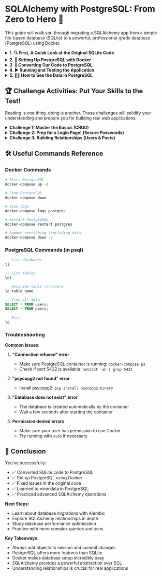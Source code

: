 # SQLAlchemy with PostgreSQL: From Zero to Hero 🦸

This guide will walk you through migrating a SQLAlchemy app from a simple file-based database (SQLite) to a powerful, professional-grade database (PostgreSQL) using Docker.

<details>
<summary><b>1. 🔍 First, A Quick Look at the Original SQLite Code</b></summary>

Before we change anything, let's understand what we're starting with. This is like looking at the blueprints before we start renovating.

```python
# The Original Code (with comments)

# --- SETUP PHASE ---

# Import all the tools we need from the SQLAlchemy library
from sqlalchemy import Column, Sequence ,Integer, String, ForeignKey, create_engine
from sqlalchemy.orm import sessionmaker, relationship, declarative_base

# The "engine" is our main connection to the database.
# 'sqlite:///orm.db' tells SQLAlchemy to create and use a simple file named 'orm.db'.
# echo=True is a great debugging tool: it prints every single SQL command that gets executed.
engine = create_engine('sqlite:///orm.db', echo=True)

# A "session" is our workspace for database operations. Think of it as a "staging area".
# We first create a "Session" factory that is configured to use our engine...
Session = sessionmaker(bind=engine)
# ...and then we create an actual session instance to work with.
session = Session()

# We create a 'Base' class. All our table models (like the User class below)
# will inherit from this, which is how SQLAlchemy knows they are database tables.
Base = declarative_base()


# --- MODEL DEFINITION PHASE ---

# Here we define what our 'users' table will look like by creating a Python class.
class User(Base):
    # This sets the actual table name in the database to 'users'.
    __tablename__ = 'users'

    # Define the columns for our table.
    id = Column(Integer, Sequence('user_id_seq'), primary_key=True) # An auto-incrementing ID.
    name = Column(String(50))                                     # A string for the user's name.
    email = Column(String(50), unique=True)                       # A string for the email, which must be unique.


# --- EXECUTION PHASE ---

# This line checks for all classes that inherit from 'Base' (just our User class for now)
# and creates the corresponding tables in the database if they don't already exist.
Base.metadata.create_all(engine)

# Here, we create two User objects in Python's memory.
# 🚨 BIG CATCH: At this point, these users only exist in our script, NOT in the database yet!
user1 = User(name='John Doe', email='john.doe@example.com')
user2 = User(name='Jane Smith', email='jane.smith@example.com')

# Now, we try to ask the database to find a user named 'John Doe'.
# 🚨 PROBLEM #1: This will fail because we never actually saved 'user1' or 'user2' to the database.
# The `session.query()` will return `None`.
user = session.query(User).filter_by(name='John Doe').first()

# This next line will crash the program!
# 🚨 PROBLEM #2: Since `user` is `None`, trying to access `user.name` will raise an AttributeError.
print(user.name)

# If the code somehow got here, it would try to delete the `None` user...
session.delete(user)
# ...and then commit that (non-existent) change.
session.commit()
```

<details>
<summary><b>🕵️‍♂️ My Code Review: What's Wrong Here?</b></summary>

This code has a few bugs. It's like trying to have a conversation with someone but forgetting to actually speak.

**What it thinks it does:** Creates a database, defines a User table, adds two users, finds one, and then deletes it.

**What it actually does:**

1. Creates a database file (orm.db) and a users table. ✅
2. Creates two User objects in Python's memory... but never tells the database about them. It's like writing a shopping list but leaving it on the kitchen counter.
3. Tries to find 'John Doe' in the database. The database says, "Who?" because John was never saved. This will return `None`.
4. Tries to delete `None`, which will cause the program to crash with an error. 💥

**Key Takeaway:** With SQLAlchemy, you have to explicitly tell the session what to save. Think of the session as a "staging area" for your database changes. You `add()` things to the stage, and then `commit()` to make them permanent.

</details>
</details>

<details>
<summary><b>2. 🐳 Setting Up PostgreSQL with Docker</b></summary>

We need a PostgreSQL server. Instead of a complicated local installation, we'll use Docker to run it in a container. It's like having a pre-configured "database in a box."

Docker Compose is our instruction manual for this box. It tells Docker exactly what we need.

Here's our `docker-compose.yml` file:

```yaml
version: '3.8'

services:
  postgres:
    image: postgres:15
    container_name: sqlalchemy_postgres
    environment:
      POSTGRES_DB: orm_db
      POSTGRES_USER: postgres
      POSTGRES_PASSWORD: password
    ports:
      - "5432:5432"
    volumes:
      - postgres_data:/var/lib/postgresql/data
    restart: unless-stopped

volumes:
  postgres_data:
```

<details>
<summary><b>🤔 What do these lines even mean? (Line-by-line breakdown)</b></summary>

- `version: '3.8'`: Just the file format version.
- `services:`: The list of containers we want to run. We only have one: postgres.
- `image: postgres:15`: Use the official PostgreSQL version 15 image from Docker Hub.
- `container_name: sqlalchemy_postgres`: A friendly name for our container so we can easily find it.
- `environment:`: This is super important. It sets up the database inside the container.
  - `POSTGRES_DB: orm_db`: Creates a database named orm_db for us.
  - `POSTGRES_USER: postgres`: Creates a user named postgres.
  - `POSTGRES_PASSWORD: password`: Sets the password for that user. (Note: Use a real password in a real project!)
- `ports: - "5432:5432"`: This connects the container's port to our computer's port. It lets our Python script (on our machine) talk to the database (in the container).
- `volumes: - postgres_data:/var/lib/postgresql/data`: This is magic ✨. It saves the database data to our machine. If you stop and restart the container, your data will still be there!

</details>

**How to Start the Database:**

1. ✅ Make sure Docker is running.
2. 💻 Open your terminal and navigate to your project folder.
3. 🚀 Run this command to start the database in the background:
   ```bash
   docker-compose up -d
   ```
4. 👀 Verify it's running:
   ```bash
   docker ps
   ```
   You should see a container named `sqlalchemy_postgres`.

</details>

<details>
<summary><b>3. 🔧 Converting Our Code to PostgreSQL</b></summary>

Okay, database is running. Now let's update our Python code to talk to it.

**Step 1: Install the Connector 🔌**

SQLAlchemy needs a "translator" to speak PostgreSQL. This is a library called psycopg2.

Create a `requirements.txt` file:
```
sqlalchemy
psycopg2-binary
```

Then install it:
```bash
pip install -r requirements.txt
```

💡 **Pro-Tip:** The `-binary` part of `psycopg2-binary` means it comes with everything it needs, pre-compiled. This saves you a lot of installation headaches.

**Step 2: Update the Connection String 🔗**

This is the most important change. We need to tell SQLAlchemy the new address of our database.

**Old (SQLite):**
```python
engine = create_engine('sqlite:///orm.db')
```

**New (PostgreSQL):**
```python
# postgresql://username:password@host:port/database_name
DATABASE_URL = "postgresql://postgres:password@localhost:5432/orm_db"
engine = create_engine(DATABASE_URL, echo=True)
```

This new string perfectly matches the environment variables we set in our `docker-compose.yml` file.

**Step 3: The Complete, Fixed Script ✅**

Let's create a new file, `main_postgres.py`, with the correct connection string AND the fixes for the bugs we found earlier.

```python
# main_postgres.py
from sqlalchemy import create_engine, Column, Integer, String, Sequence
from sqlalchemy.orm import sessionmaker, declarative_base

# 1. NEW: Connect to our PostgreSQL database
DATABASE_URL = "postgresql://postgres:password@localhost:5432/orm_db"
engine = create_engine(DATABASE_URL, echo=True)

Session = sessionmaker(bind=engine)
session = Session()

Base = declarative_base()

class User(Base):
    __tablename__ = 'users'
    id = Column(Integer, Sequence('user_id_seq'), primary_key=True)
    name = Column(String(50))
    email = Column(String(50), unique=True)

# 2. This creates the 'users' table if it doesn't exist
Base.metadata.create_all(engine)

# Create user objects in memory
user1 = User(name='John Doe', email='john.doe@example.com')
user2 = User(name='Jane Smith', email='jane.smith@example.com')

# 3. FIX: Add the users to the session (staging area)
session.add(user1)
session.add(user2)

# 4. FIX: Commit them to the database (make it permanent!)
session.commit()
print("✅ Users added to the database!")

# Now let's try finding a user again
user_to_find = session.query(User).filter_by(name='John Doe').first()

if user_to_find:
    print(f"👀 Found user: {user_to_find.name}")
    
    # Let's practice deleting
    session.delete(user_to_find)
    session.commit()
    print(f"🗑️ User '{user_to_find.name}' has been deleted.")
else:
    print("❌ User not found!")

session.close()
```

</details>

<details>
<summary><b>4. ▶️ Running and Testing the Application</b></summary>

Time for the moment of truth!

1. Make sure your PostgreSQL container is still running (`docker ps`).
2. Run the Python script:
   ```bash
   python main_postgres.py
   ```

You should see a bunch of SQL commands fly by (that's `echo=True` working), followed by our print statements confirming that the user was added, found, and deleted. No more crashes!

</details>

<details>
<summary><b>5. 🕵️‍♀️ How to See the Data in PostgreSQL</b></summary>

You don't have to just trust the script. You can peek directly into the database!

1. Connect to the container's command line:
   ```bash
   docker exec -it sqlalchemy_postgres psql -U postgres -d orm_db
   ```

   This command says: "execute a command interactively (-it) in the sqlalchemy_postgres container. The command is psql (the PostgreSQL terminal), connecting as User postgres to database orm_db."

2. Once you're in, try these commands:
   - `\dt` - List all the tables. You should see users.
   - `\d users` - Describe the users table structure.
   - `SELECT * FROM users;` - Show all data in the table.
   - `\q` - Quit.

</details>

## 🏆 Challenge Activities: Put Your Skills to the Test!

Reading is one thing, doing is another. These challenges will solidify your understanding and prepare you for building real web applications.

<details>
<summary><b>Challenge 1: Master the Basics (CRUD)</b></summary>

🎯 **Goal:** Get comfortable with the four fundamental database operations: Create, Read, Update, and Delete.

🤔 **Why this matters:** Literally every dynamic website or application in the world is built on these four operations. This is the foundation for everything.

🛠️ **Your Task:** Add the following code to the end of `main_postgres.py` (before `session.close()`) and run it. Try to understand what each block is doing.

```python
print("\n--- Starting Challenge 1: CRUD Operations ---")

# 1. CREATE: Add multiple users at once using add_all()
print("\n[C]reating 3 new users...")
new_users = [
    User(name='Alice Johnson', email='alice@example.com'),
    User(name='Bob Wilson', email='bob@example.com'),
    User(name='Charlie Brown', email='charlie@example.com')
]
session.add_all(new_users)
session.commit()
print(f"✅ Added {len(new_users)} new users!")

# 2. READ: Query for all users and users with specific criteria
print("\n[R]eading all users from the database...")
all_users = session.query(User).all()
print(f"Total users in database: {len(all_users)}")
for user in all_users:
    print(f"  - ID: {user.id}, Name: {user.name}, Email: {user.email}")

# Find users whose names contain 'o' (case-sensitive)
users_with_o = session.query(User).filter(User.name.contains('o')).all()
print(f"\nFound {len(users_with_o)} users with 'o' in their name:")
for user in users_with_o:
    print(f"  - {user.name}")

# 3. UPDATE: Find a user and change their email
print("\n[U]pdating Alice's email...")
alice = session.query(User).filter_by(name='Alice Johnson').first()
if alice:
    alice.email = 'alice.j.new@example.com'
    session.commit()
    print("✅ Alice's email has been updated! Check the database to confirm.")
else:
    print("❌ Could not find Alice to update.")

# 4. DELETE: Remove a user by their email
print("\n[D]eleting Bob...")
user_to_delete = session.query(User).filter_by(email='bob@example.com').first()
if user_to_delete:
    session.delete(user_to_delete)
    session.commit()
    print(f"✅ User '{user_to_delete.name}' deleted.")
else:
    print("❌ Could not find Bob to delete.")
```

</details>

<details>
<summary><b>Challenge 2: Prep for a Login Page! (Secure Passwords)</b></summary>

🎯 **Goal:** Modify our User model to handle passwords securely. This is a critical step before building any kind of login functionality.

🤔 **Why this matters:** You NEVER, EVER store passwords as plain text in a database. If the database is ever leaked, all your users' passwords would be exposed. We store a "hash"—a one-way encrypted version of the password. When a user tries to log in, we hash their submitted password and see if it matches the hash in the database.

🛠️ **Your Task:**

**Step 1: Install a Hashing Library**

Flask and many other frameworks use the Werkzeug library for security helpers. Let's install it.

```bash
pip install Werkzeug
```

**Step 2: Update the User Model**

We need to add a password_hash column and two helper methods to our class. Replace your existing User class with this one.

```python
from werkzeug.security import generate_password_hash, check_password_hash

class User(Base):
    __tablename__ = 'users'
    id = Column(Integer, Sequence('user_id_seq'), primary_key=True)
    name = Column(String(50))
    email = Column(String(50), unique=True, index=True) # Added index=True for faster lookups!
    password_hash = Column(String(128))

    def set_password(self, password):
        """Create a hashed password."""
        self.password_hash = generate_password_hash(password)

    def check_password(self, password):
        """Check a password against the hash."""
        return check_password_hash(self.password_hash, password)

    def __repr__(self):
        return f'<User {self.name}>'
```

⚠️ **SECURITY ALERT:** The `generate_password_hash` function does all the hard work of creating a secure, "salted" hash. `check_password_hash` knows how to compare a plain-text password to that hash.

**Step 3: Test the New Login Logic**

Now, let's write some code to simulate creating a user and then checking their password. Add this to a new test script or after your other code. Remember to run `Base.metadata.create_all(engine)` again to add the new column to your database table!

```python
print("\n--- Starting Challenge 2: Secure Password Test ---")

# First, let's clear out old users to avoid confusion
session.query(User).delete()
session.commit()
print("🧹 Cleared old users.")

# Create a new user with a password
test_user = User(name='Test User', email='test@user.com')
test_user.set_password('my-super-secret-password') # This calls our new method!
session.add(test_user)
session.commit()
print(f"✅ Created user '{test_user.name}' with a hashed password.")

# --- SIMULATE A LOGIN ATTEMPT ---
# Let's pretend a user typed their email and password into a form.

login_email = 'test@user.com'
login_password_correct = 'my-super-secret-password'
login_password_wrong = 'wrong-password'

# 1. Find the user by their unique email address
user_from_db = session.query(User).filter_by(email=login_email).first()

if user_from_db:
    print(f"\nFound user: {user_from_db.name}. Now checking password...")

    # 2. Check if the CORRECT password works
    if user_from_db.check_password(login_password_correct):
        print("✅ SUCCESS: Correct password accepted. User can log in!")
    else:
        print("❌ FAIL: Correct password was rejected. Something is wrong.")

    # 3. Check if the WRONG password is rejected
    if not user_from_db.check_password(login_password_wrong):
        print("✅ SUCCESS: Wrong password was correctly rejected.")
    else:
        print("❌ FAIL: Wrong password was accepted. Security breach!")
else:
    print(f"❌ Could not find user with email '{login_email}'.")
```

By completing this, you've written the core logic that powers almost every login form on the internet! You're ready to hook this up to a web framework like Flask.

</details>

<details>
<summary><b>Challenge 3: Building Relationships (Users &amp; Posts)</b></summary>

🎯 **Goal:** Create a second table, Post, and link it to the User table. This is a classic one-to-many relationship: one user can have many posts.

🤔 **Why this matters:** Data is rarely isolated. Users have posts, products have reviews, orders have items. Understanding relationships is how you model the real world in a database.

🛠️ **Your Task:** Add the Post class and update the User class to know about the relationship.

<details>
<summary><b>Click to see the code for the Models</b></summary>

```python
# Add these imports at the top of your file
from sqlalchemy import ForeignKey, DateTime
from sqlalchemy.orm import relationship
from datetime import datetime

# The new Post model
class Post(Base):
    __tablename__ = 'posts'
    id = Column(Integer, Sequence('post_id_seq'), primary_key=True)
    title = Column(String(200), nullable=False)
    content = Column(String(1000))
    created_at = Column(DateTime, default=datetime.utcnow)
    
    # This is the link! It says each post must belong to a user.
    user_id = Column(Integer, ForeignKey('users.id'))
    
    # This is the "magic" link for SQLAlchemy.
    # It lets us do `my_post.user` to get the User object.
    user = relationship("User", back_populates="posts")

# --- UPDATE YOUR USER CLASS ---
# You need to add the other side of the relationship
class User(Base):
    # ... (all the other columns: id, name, email, password_hash) ...
    
    # This tells SQLAlchemy that a User can have a list of posts.
    # It lets us do `my_user.posts` to get a list of their Post objects.
    posts = relationship("Post", back_populates="user", cascade="all, delete-orphan")

print("Syncing models to the database...")
Base.metadata.create_all(engine)
print("✅ Database is up to date.")

```

💡 **Pro-Tip:** The `cascade="all, delete-orphan"` part is super useful. It means if you delete a user, all of their posts will be automatically deleted too. This prevents "orphaned" posts from cluttering up your database.

</details>

<details>
<summary><b>Click to see the code for Testing the Relationship</b></summary>

Add this code to test it out. Don't forget to run `Base.metadata.create_all(engine)` one more time to create the new posts table!

```python
print("\n--- Starting Challenge 3: Relationships Test ---")

# Find our test user again
test_user = session.query(User).filter_by(email='test@user.com').first()

if test_user:
    # Create some posts for this user
    post1 = Post(title='My First Post', content='Hello World!', user=test_user)
    post2 = Post(title='SQLAlchemy is Fun', content='Relationships are powerful.', user=test_user)

    session.add_all([post1, post2])
    session.commit()
    print(f"✅ Added 2 posts for user '{test_user.name}'.")

    # Now, let's retrieve the user and see their posts!
    user_with_posts = session.query(User).filter_by(email='test@user.com').first()
    print(f"\n📚 Posts by {user_with_posts.name}:")
    for post in user_with_posts.posts:
        print(f"  - '{post.title}' (Created at: {post.created_at.strftime('%Y-%m-%d %H:%M')})")
else:
    print("❌ Cannot find test user to add posts to.")
```

</details>
</details>

## 🛠️ Useful Commands Reference

### Docker Commands
```bash
# Start PostgreSQL
docker-compose up -d

# Stop PostgreSQL
docker-compose down

# View logs
docker-compose logs postgres

# Restart PostgreSQL
docker-compose restart postgres

# Remove everything (including data)
docker-compose down -v
```

### PostgreSQL Commands (in psql)
```sql
-- List databases
\l

-- List tables
\dt

-- Describe table structure
\d table_name

-- View all data
SELECT * FROM users;
SELECT * FROM posts;

-- Exit
\q
```

### Troubleshooting

**Common Issues:**

1. **"Connection refused" error**
   - Make sure PostgreSQL container is running: `docker-compose ps`
   - Check if port 5432 is available: `netstat -an | grep 5432`

2. **"psycopg2 not found" error**
   - Install psycopg2: `pip install psycopg2-binary`

3. **"Database does not exist" error**
   - The database is created automatically by the container
   - Wait a few seconds after starting the container

4. **Permission denied errors**
   - Make sure your user has permission to use Docker
   - Try running with `sudo` if necessary

## 🎉 Conclusion

You've successfully:
- ✅ Converted SQLite code to PostgreSQL
- ✅ Set up PostgreSQL using Docker
- ✅ Fixed issues in the original code
- ✅ Learned to view data in PostgreSQL
- ✅ Practiced advanced SQLAlchemy operations

**Next Steps:**
- Learn about database migrations with Alembic
- Explore SQLAlchemy relationships in depth
- Study database performance optimization
- Practice with more complex queries and joins

**Key Takeaways:**
- Always add objects to session and commit changes
- PostgreSQL offers more features than SQLite
- Docker makes database setup incredibly easy
- SQLAlchemy provides a powerful abstraction over SQL
- Understanding relationships is crucial for real applications
